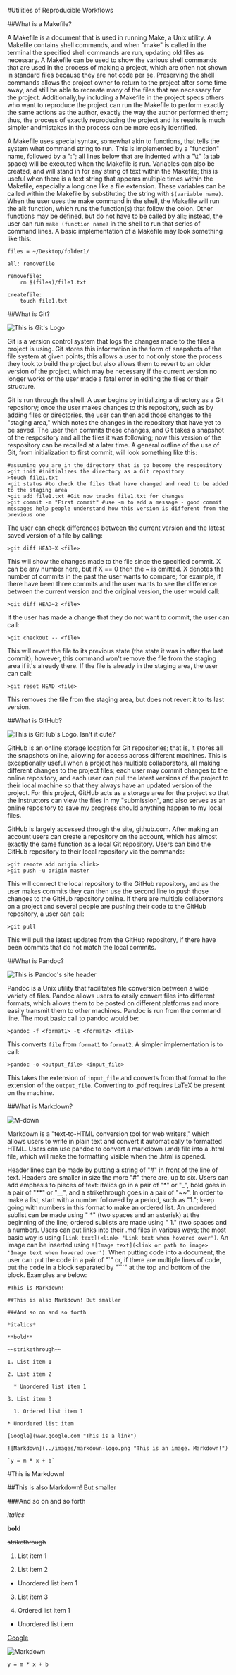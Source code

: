 #Utilities of Reproducible Workflows


##What is a Makefile?

A Makefile is a document that is used in running Make, a Unix utility. 
A Makefile contains shell commands, and when "make" is called in the
terminal the specified shell commands are run, updating old files as
necessary. A Makefile can be used to show the various shell commands 
that are used in the process of making a project, which are often not
shown in standard files because they are not code per se. Preserving
the shell commands allows the project owner to return to the project
after some time away, and still be able to recreate many of the files
that are necessary for the project. Additionally,by including a Makefile
in the project specs others who want to reproduce the project can run 
the Makefile to perform exactly the same actions as the author, exactly 
the way the author performed them; thus, the process of exactly 
reproducing the project and its results is much simpler andmistakes
in the process can be more easily identified. 


A Makefile uses special syntax, somewhat akin to functions, that tells the
system what command string to run. This is implemented by a "function" name,
followed by a ":"; all lines below that are indented with a "\t" (a tab space)
will be executed when the Makefile is run. Variables can also be created, and
will stand in for any string of text within the Makefile; this is useful when
there is a text string that appears multiple times within the Makefile,
especially a long one like a file extension. These variables can be called
within the Makefile by substituting the string with `$(variable name)`. 
When the user uses the make command in the shell, the Makefile will run the 
all: function, which runs the function(s) that follow the colon. Other functions
may be defined, but do not have to be called by all:; instead, the user can run
`make (function name)` in the shell to run that series of command lines. A basic 
implementation of a Makefile may look something like this:


```
files = ~/Desktop/folder1/

all: removefile

removefile:
	rm $(files)/file1.txt

createfile:
	touch file1.txt
```

##What is Git?

![](../images/git-logo.png "This is Git's Logo")

Git is a version control system that logs the changes made to the files
a project is using. Git stores this information in the form of snapshots
of the file system at given points; this allows a user to not only store 
the process they took to build the project but also allows them to revert 
to an older version of the project, which may be necessary if the current
version no longer works or the user made a fatal error in editing the files
or their structure.


Git is run through the shell. A user begins by initializing a directory as
a Git repository; once the user makes changes to this repository, such as by
adding files or directories, the user can then add those changes to the 
"staging area," which notes the changes in the repository that have yet to be
saved. The user then commits these changes, and Git takes a snapshot of the
respository and all the files it was following; now this version of the 
respository can be recalled at a later time. A general outline of the use of
Git, from initialization to first commit, will look something like this:


```
#assuming you are in the directory that is to become the respository
>git init #initializes the directory as a Git repository
>touch file1.txt
>git status #to check the files that have changed and need to be added to the staging area
>git add file1.txt #Git now tracks file1.txt for changes
>git commit -m "First commit" #use -m to add a message - good commit messages help people understand how this version is different from the previous one
```


The user can check differences between the current version and the latest saved
version of a file by calling:

```
>git diff HEAD~X <file>
```


This will show the changes made to the file since the specified commit. X can be any 
number here, but if X == 0 then the ~ is omitted. X denotes the number of commits
in the past the user wants to compare; for example, if there have been three commits and the user
wants to see the difference between the current version and the original version, the user would call:

```
>git diff HEAD~2 <file>
```


If the user has made a change that they do not want to commit, the user can call:

```
>git checkout -- <file>
```


This will revert the file to its previous state (the state it was in after the
last commit); however, this command won't remove the file from the staging area
if it's already there. If the file is already in the staging area, the user can call:

```
>git reset HEAD <file>
```


This removes the file from the staging area, but does not revert it to its last version.


##What is GitHub?

![](../images/github-logo.png "This is GitHub's Logo. Isn't it cute?")

GitHub is an online storage location for Git repositories; that is, it
stores all the snapshots online, allowing for access across different
machines. This is exceptionally useful when a project has multiple
collaborators, all making different changes to the project files; each
user may commit changes to the online repository, and each user can pull
the latest versions of the project to their local machine so that they
always have an updated version of the project. For this project, GitHub
acts as a storage area for the project so that the instructors can view
the files in my "submission", and also serves as an online repository
to save my progress should anything happen to my local files.


GitHub is largely accessed through the site, github.com. After making
an account users can create a repository on the account, which has almost
exactly the same function as a local Git repository. Users can bind the
GitHub repository to their local repository via the commands:

```
>git remote add origin <link>
>git push -u origin master
```

This will connect the local repository to the GitHub repository, and as
the user makes commits they can then use the second line to push those 
changes to the GitHub repository online. If there are multiple collaborators
on a project and several people are pushing their code to the GitHub
repository, a user can call:

```
>git pull
```


This will pull the latest updates from the GitHub repository, if there
have been commits that do not match the local commits.


##What is Pandoc?

![](../images/pandoc-logo.png "This is Pandoc's site header")

Pandoc is a Unix utility that facilitates file conversion between a wide
variety of files. Pandoc allows users to easily convert files into different
formats, which allows them to be posted on different platforms and more
easily transmit them to other machines. Pandoc is run from the command line.
The most basic call to pandoc would be:

```
>pandoc -f <format1> -t <format2> <file>
```


This converts `file` from `format1` to `format2`. A simpler implementation
is to call:

```
>pandoc -o <output_file> <input_file>
```


This takes the extension of `input_file` and converts from that format to the
extension of the `output_file`. Converting to .pdf requires LaTeX be present
on the machine.


##What is Markdown?

![](../images/markdown-logo.png "M-down")

Markdown is a "text-to-HTML conversion tool for web writers," which allows 
users to write in plain text and convert it automatically to formatted HTML.
Users can use pandoc to convert a markdown (.md) file into a .html file,
which will make the formatting visible when the .html is opened.


Header lines can be made by putting a string of "#" in front of the line of
text. Headers are smaller in size the more "#" there are, up to six. Users
can add emphasis to pieces of text: italics go in a pair of "*" or "_", bold
goes in a pair of "**" or "__", and a strikethrough goes in a pair of "~~".
In order to make a list, start with a number followed by a period, such as "1.";
keep going with numbers in this format to make an ordered list. An unordered 
sublist can be made using "  *" (two spaces and an asterisk) at the beginning
of the line; ordered sublists are made using "  1." (two spaces and a number).
Users can put links into their .md files in various ways; the most basic way is
using `[Link text](<link> 'Link text when hovered over')`. An image can be inserted
using `![Image text](<link or path to image> 'Image text when hovered over')`.
When putting code into a document, the user can put the code in a pair of "`" or,
if there are multiple lines of code, put the code in a block separated by "```" at 
the top and bottom of the block. Examples are below:

```
#This is Markdown!

##This is also Markdown! But smaller

###And so on and so forth

*italics*

**bold**

~~strikethrough~~

1. List item 1

2. List item 2

  * Unordered list item 1

3. List item 3

  1. Ordered list item 1

* Unordered list item

[Google](www.google.com "This is a link")

![Markdown](../images/markdown-logo.png "This is an image. Markdown!")

`y = m * x + b`
```


#This is Markdown!

##This is also Markdown! But smaller

###And so on and so forth

*italics*

**bold**

~~strikethrough~~

1. List item 1

2. List item 2

  * Unordered list item 1

3. List item 3

  1. Ordered list item 1

* Unordered list item

[Google](www.google.com "This is a link")

![Markdown](../images/markdown-logo.png "This is an image. Markdown!")

`y = m * x + b`
